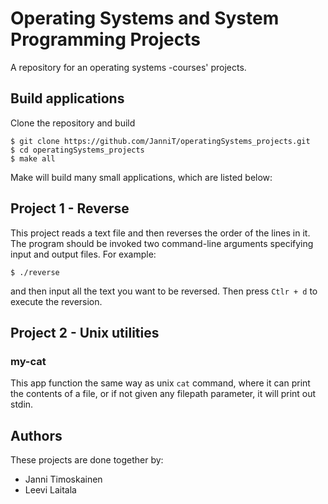 # Operating Systems and System Programming Projects
A repository for an operating systems -courses' projects. 

## Build applications

Clone the repository and build

```
$ git clone https://github.com/JanniT/operatingSystems_projects.git
$ cd operatingSystems_projects
$ make all
```

Make will build many small applications, which are listed below:


## Project 1 - Reverse

This project reads a text file and then reverses the order of the lines in it. 
The program should be invoked two command-line arguments specifying input and 
output files. For example: 

```
$ ./reverse
```
and then input all the text you want to be reversed. Then press ```Ctlr + d``` to execute the reversion.

## Project 2 - Unix utilities

### my-cat

This app function the same way as unix `cat` command, where it can print the 
contents of a file, or if not given any filepath parameter, it will print out 
stdin.

## Authors

These projects are done together by:
- Janni Timoskainen
- Leevi Laitala
